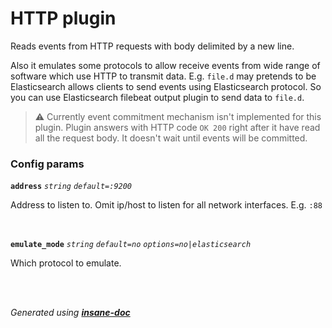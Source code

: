 # HTTP plugin
Reads events from HTTP requests with body delimited by a new line.

Also it emulates some protocols to allow receive events from wide range of software which use HTTP to transmit data.
E.g. `file.d` may pretends to be Elasticsearch allows clients to send events using Elasticsearch protocol.
So you can use Elasticsearch filebeat output plugin to send data to `file.d`.

> ⚠ Currently event commitment mechanism isn't implemented for this plugin.
> Plugin answers with HTTP code `OK 200` right after it have read all the request body.
> It doesn't wait until events will be committed.

### Config params
**`address`** *`string`* *`default=:9200`* 

Address to listen to. Omit ip/host to listen for all network interfaces. E.g. `:88`

<br>

**`emulate_mode`** *`string`* *`default=no`* *`options=no|elasticsearch`* 

Which protocol to emulate.

<br>


<br>*Generated using [__insane-doc__](https://github.com/vitkovskii/insane-doc)*